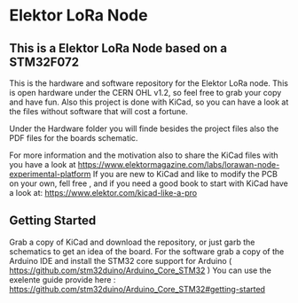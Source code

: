 # Elektor LoRa Node

## This is a Elektor LoRa Node based on a STM32F072

This is the hardware and software repository for the Elektor LoRa node.
This is open hardware under the CERN OHL v1.2, so feel free to grab your copy and have fun. 
Also this project is done with KiCad, so you can have a look at the files without software that will cost a fortune.

Under the Hardware folder you will finde besides the project files also the PDF files for the boards schematic.  

For more information and the motivation also to share the KiCad files with you have a look at https://www.elektormagazine.com/labs/lorawan-node-experimental-platform
If you are new to KiCad and like to modify the PCB on your own, fell free , and if you need a good book to start with KiCad have a look at: https://www.elektor.com/kicad-like-a-pro

## Getting Started

Grab a copy of KiCad and download the repository, or just garb the schematics to get an idea of the board.
For the software grab a copy of the Arduino IDE and install the STM32 core support for Arduino ( https://github.com/stm32duino/Arduino_Core_STM32 )
You can use the exelente guide provide here : https://github.com/stm32duino/Arduino_Core_STM32#getting-started




 
